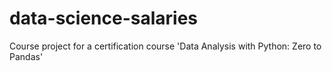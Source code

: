# data-science-salaries
Course project for a certification course 'Data Analysis with Python: Zero to Pandas'
